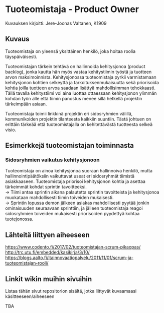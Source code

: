 # Tuoteomistaja - Product Owner

Kuvauksen kirjoitti: Jere-Joonas Valtanen, K1909

## Kuvaus

Tuoteomistaja on yleensä yksittäinen henkilö, joka hoitaa roolia täyspäiväisesti.

Tuoteomistajan tärkein tehtävä on hallinnoida kehitysjonoa (product backlog), jonka kautta hän myös vastaa kehitystiimin työstä ja tuotteen arvon maksimoinnista.
Kehitysjonossa tuoteomistaja pyrkii varmistamaan kehitysjonon kohtien selkeyttä ja tarkoituksenmukaisuutta sekä priorisoida kohtia joilla tuotteen arvoa saadaan lisättyä mahdollisimman tehokkaasti.
Tällä tavalla kehitystiimi voi aina luottaa ottaessaan kehitysjonon ylimmän kohdan työn alle että tiimin panostus menee sillä hetkellä projektin tärkeimpään asiaan.

Tuoteomistaja toimii linkkinä projektin eri sidosryhmien välillä, kommunikoiden projektin tilanteesta kaikkiin suuntiin. Tästä johtuen on erittäin tärkeää että tuoteomistajalla on kehitettävästä tuotteesta selkeä visio.

## Esimerkkejä tuoteomistajan toiminnasta

### Sidosryhmien vaikutus kehitysjonoon

Tuoteomistaja on ainoa kehitysjonoa suoraan hallinnoiva henkilö, mutta hallinnointipäätöksiin vaikuttavat useat eri sidosryhmät tiimistä asiakkaaseen.
Tuoteomistaja priorisoi kehitysjonon kohtia ja asettaa tärkeimmät kohdat sprintin tavoitteeksi.  
-> Tiimi antaa sprintin aikana palautetta sprintin tavoitteista ja kehitysjonoa muokataan mahdollisesti tiimin toiveiden mukaisesti.  
-> Sprintin lopussa demon jälkeen asiakas mahdollisesti pyytää jonkin ominaisuuden seuraavaan sprinttiin, ja jälleen tuoteomistaja reagoi sidosryhmien toiveiden mukaisesti priorisoiden pyydettyä kohtaa tuotejonossa.


## Lähteitä liittyen aiheeseen

https://www.codento.fi/2017/02/tuoteomistajan-scrum-pikaopas/
http://trc.utu.fi/embedded/kasikirja/3/10/
https://blogs.aalto.fi/itainnovaatiopalvelu/2011/11/01/scrum-ja-tuoteomistajan-rooli/

## Linkit wikin muihin sivuihin

Listaa tähän sivut repositorion sisältä, jotka liittyvät kuvaamaasi käsitteeseen/aiheeseen

TBA

